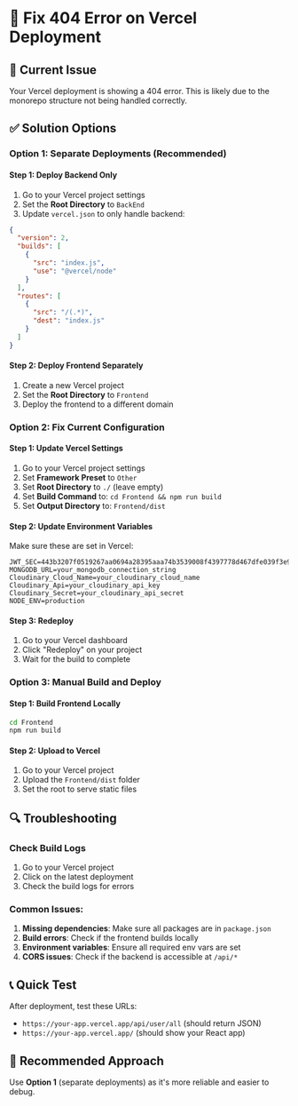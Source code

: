 # 🔧 Fix 404 Error on Vercel Deployment

## 🚨 **Current Issue**
Your Vercel deployment is showing a 404 error. This is likely due to the monorepo structure not being handled correctly.

## ✅ **Solution Options**

### **Option 1: Separate Deployments (Recommended)**

#### Step 1: Deploy Backend Only
1. Go to your Vercel project settings
2. Set the **Root Directory** to `BackEnd`
3. Update `vercel.json` to only handle backend:

```json
{
  "version": 2,
  "builds": [
    {
      "src": "index.js",
      "use": "@vercel/node"
    }
  ],
  "routes": [
    {
      "src": "/(.*)",
      "dest": "index.js"
    }
  ]
}
```

#### Step 2: Deploy Frontend Separately
1. Create a new Vercel project
2. Set the **Root Directory** to `Frontend`
3. Deploy the frontend to a different domain

### **Option 2: Fix Current Configuration**

#### Step 1: Update Vercel Settings
1. Go to your Vercel project settings
2. Set **Framework Preset** to `Other`
3. Set **Root Directory** to `./` (leave empty)
4. Set **Build Command** to: `cd Frontend && npm run build`
5. Set **Output Directory** to: `Frontend/dist`

#### Step 2: Update Environment Variables
Make sure these are set in Vercel:
```
JWT_SEC=443b3207f0519267aa0694a28395aaa74b3539008f4397778d467dfe039f3e91
MONGODB_URL=your_mongodb_connection_string
Cloudinary_Cloud_Name=your_cloudinary_cloud_name
Cloudinary_Api=your_cloudinary_api_key
Cloudinary_Secret=your_cloudinary_api_secret
NODE_ENV=production
```

#### Step 3: Redeploy
1. Go to your Vercel dashboard
2. Click "Redeploy" on your project
3. Wait for the build to complete

### **Option 3: Manual Build and Deploy**

#### Step 1: Build Frontend Locally
```bash
cd Frontend
npm run build
```

#### Step 2: Upload to Vercel
1. Go to your Vercel project
2. Upload the `Frontend/dist` folder
3. Set the root to serve static files

## 🔍 **Troubleshooting**

### Check Build Logs
1. Go to your Vercel project
2. Click on the latest deployment
3. Check the build logs for errors

### Common Issues:
1. **Missing dependencies**: Make sure all packages are in `package.json`
2. **Build errors**: Check if the frontend builds locally
3. **Environment variables**: Ensure all required env vars are set
4. **CORS issues**: Check if the backend is accessible at `/api/*`

## 📞 **Quick Test**
After deployment, test these URLs:
- `https://your-app.vercel.app/api/user/all` (should return JSON)
- `https://your-app.vercel.app/` (should show your React app)

## 🎯 **Recommended Approach**
Use **Option 1** (separate deployments) as it's more reliable and easier to debug. 